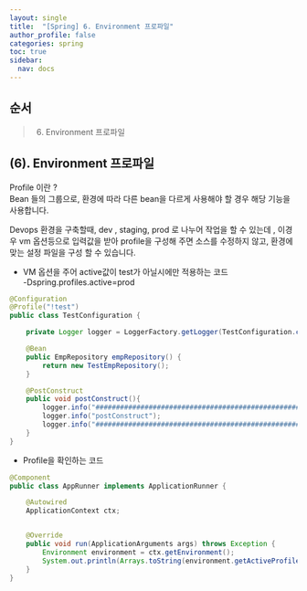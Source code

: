 ```yaml
---
layout: single
title:  "[Spring] 6. Environment 프로파일"
author_profile: false
categories: spring
toc: true
sidebar:
  nav: docs
---
```


## 순서

>6. Environment 프로파일



## (6). Environment 프로파일

Profile 이란 ?  
Bean 들의 그룹으로, 환경에 따라 다른 bean을  다르게 사용해야 할 경우 해당 기능을 사용합니다.

Devops 환경을 구축할때, dev , staging, prod 로 나누어 작업을 할 수 있는데 , 이경우 vm 옵션등으로 입력값을 받아 profile을 구성해 주면 소스를 수정하지 않고, 환경에 맞는 설정 파일을 구성 할 수 있습니다.

- VM 옵션을 주어 active값이 test가 아닐시에만 적용하는 코드  
   -Dspring.profiles.active=prod

```java
@Configuration
@Profile("!test")
public class TestConfiguration {

    private Logger logger = LoggerFactory.getLogger(TestConfiguration.class);

    @Bean
    public EmpRepository empRepository() {
        return new TestEmpRepository();
    }

    @PostConstruct
    public void postConstruct(){
        logger.info("##############################################################");
        logger.info("postConstruct");
        logger.info("##############################################################");
    }
}
```

- Profile을 확인하는 코드

```java
@Component
public class AppRunner implements ApplicationRunner {

    @Autowired
    ApplicationContext ctx;


    @Override
    public void run(ApplicationArguments args) throws Exception {
        Environment environment = ctx.getEnvironment();
        System.out.println(Arrays.toString(environment.getActiveProfiles()));
    }
}

```




